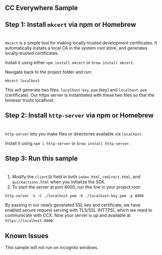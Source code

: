 ## CC Everywhere Sample 

## Step 1: Install `mkcert` via npm or Homebrew
#
`mkcert` is a simple tool for making locally-trusted development certificates. It automatically installs a local CA in the system root store, and generates locally-trusted certificates. 

Install it using either `npm install mkcert` or `brew install mkcert`.

Navigate back to the project folder and run:
```
mkcert localhost 
```

This will generate two files: `localhost-key.pem` (key) and `localhost.pem` (certificate). Our https server is instantiated with these two files so that the browser trusts localhost.


## Step 2: Install `http-server` via npm or Homebrew
#

`http-server` lets you make files or directories available via `localhost`.

Install it using `npm i http-server` or `brew install http-server`.
  

## Step 3: Run this sample
#
1. Modify the `clientID` field in both `index.html`, `redirect.html`, and `quickactions.html` when you initialize the SDK. 
2. To start the server at port 8000, run this line in your project root: 

```
http-server -S -C ./localhost.pem -K ./localhost-key.pem -p 8000
```
By passing in our newly generated SSL key and certificate, we have enabled secure request serving with TLS/SSL (HTTPS), which we need to communicate with CCX. Now your server is up and available at `https://localhost:8000`.

## Known Issues
This sample will not run on incognito windows. 